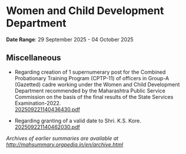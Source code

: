# Women and Child Development Department

**Date Range**: 29 September 2025 - 04 October 2025


## Miscellaneous
- Regarding creation of 1 supernumerary post for the Combined Probationary Training Program (CPTP-11) of officers in Group-A (Gazetted) cadre working under the Women and Child Development Department recommended by the Maharashtra Public Service Commission on the basis of the final results of the State Services Examination-2022.\
  [202509221140436430.pdf](https://gr.maharashtra.gov.in/Site/Upload/Government%20Resolutions/English/202509221140436430.pdf)

- Regarding granting of a valid date to Shri. K.S. Kore.\
  [202509221140462030.pdf](https://gr.maharashtra.gov.in/Site/Upload/Government%20Resolutions/English/202509221140462030.pdf)


*Archives of earlier summaries are available at http://mahsummary.orgpedia.in/en/archive.html*